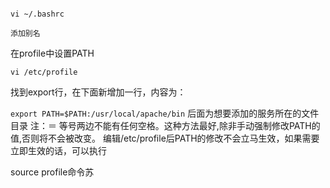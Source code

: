 

```shell

vi ~/.bashrc

添加别名
```





在profile中设置PATH

`vi /etc/profile`

找到export行，在下面新增加一行，内容为：

`export PATH=$PATH:/usr/local/apache/bin`  后面为想要添加的服务所在的文件目录
注：＝ 等号两边不能有任何空格。这种方法最好,除非手动强制修改PATH的值,否则将不会被改变。
编辑/etc/profile后PATH的修改不会立马生效，如果需要立即生效的话，可以执行

source profile命令苏